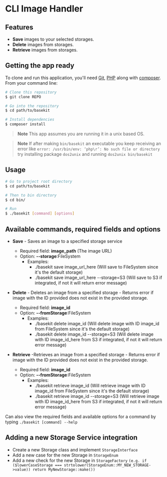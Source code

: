 # CLI Image Handler

## Features

* **Save** images to your selected storages.
* **Delete** images from storages.
* **Retrieve** images from storages.

## Getting the app ready

To clone and run this application, you'll need [Git](https://git-scm.com), [PHP](https://www.php.net/) along with [composer](https://getcomposer.org/). From your command line:

```bash
# Clone this repository
$ git clone REPO

# Go into the repository
$ cd path/to/basekit

# Install dependencies
$ composer install
```
> **Note**
> This app assumes you are running it in a unix based OS.

> **Note**
> If after making `bin/basekit` an executable you keep receiving an error like `error: /usr/bin/env: ‘php\r’: No such file or directory` try installing package `dos2unix` and running `dos2unix bin/basekit` 


## Usage
```bash
# Go to project root directory
$ cd path/to/basekit

# Then to bin directory
$ cd bin/

# Run
$ ./basekit [command] [options]
```

## Available commands, required fields and options
- **Save** - Saves an image to a specified storage service
  - Required field: **image_path** (The image URL)
  - Option: **--storage**:FileSystem
    - Examples:
      - ./basekit save image_url_here (Will save to FileSystem since it's the default storage)
      - ./basekit save image_url_here --storage=S3 (Will save to S3 if integrated, if not it will return error message)

- **Delete** - Deletes an image from a specified storage - Returns error if image with the ID provided does not exist in the provided storage.
    - Required field: **image_id**
    - Option: **--fromStorage**:FileSystem
        - Examples:
            - ./basekit delete image_id (Will delete image with ID image_id from FileSystem since it's the default storage)
            - ./basekit delete image_id --storage=S3 (Will delete image with ID image_id_here from S3 if integrated, if not it will return error message)

- **Retrieve**  -Retrieves an image from a specified storage - Returns error if image with the ID provided does not exist in the provided storage.
    - Required field: **image_id**
    - Option: **--fromStorage**:FileSystem
        - Examples:
            - ./basekit retrieve image_id (Will retrieve image with ID image_id from FileSystem since it's the default storage)
            - ./basekit retrieve image_id --storage=S3 (Will retrieve image with ID image_id_here from S3 if integrated, if not it will return error message)

Can also view the required fields and available options for a command by typing `./basekit [command] --help`

## Adding a new Storage Service integration
- Create a new Storage class and implement `StorageInterface`
- Add a new case for the new Storage in `StorageEnum`
- Add a new check for the new Storage in `StorageFactory` `(e.g. if ($lowerCaseStorage === strtolower(StorageEnum::MY_NEW_STORAGE->value)) return MyNewStorage::make())`

